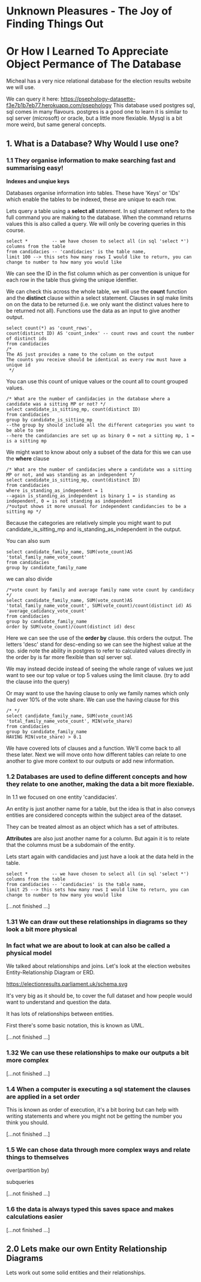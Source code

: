 # Unknown Pleasures - The Joy of Finding Things Out 
# Or How I Learned To Appreciate Object Permance of The Database

Micheal has a very nice relational database for the election results website we will use.

We can query it here: https://psephology-datasette-f3e7b1b7eb77.herokuapp.com/psephology
This database used postgres sql, sql comes in many flavours. postgres is a good one to learn it is similar to sql server (microsoft) or oracle, but a little more flexiable. Mysql is a bit more weird, but same general concepts.

## 1. What is a Database? Why Would I use one?

### 1.1 They organise information to make searching fast and summarising easy!
__Indexes and unqiue keys__

Databases organise information into tables. These have 'Keys' or 'IDs' which enable the tables to be indexed, these are unique to each row.

Lets query a table using a __select all__ statement. In sql statement refers to the full command you are making to the database. When the command returns values this is also called a query. We will only be covering queries in this course.

```
select *         -- we have chosen to select all (in sql 'select *') columns from the table
from candidacies -- 'candidacies' is the table name,  
limit 100 --> this sets how many rows I would like to return, you can change to number to how many you would like
```

We can see the ID in the fist column which as per convention is unique for each row in the table thus giving the unique identfier.

We can check this across the whole table, we will use the __count__ function and the __distinct__ clause within a select statement. 
Clauses in sql make limits on on the data to be returned (i.e. we only want the distinct values here to be returned not all). Functions use the data as an input to give another output.

```
select count(*) as 'count_rows', 
count(distinct ID) AS 'count_index' -- count rows and count the number of distinct ids
from candidacies
/*
The AS just provides a name to the column on the output
The counts you receive should be identical as every row must have a unique id
 */
```

You can use this count of unique values or the count all to count grouped values.

```
/* What are the number of candidacies in the database where a candidate was a sitting MP or not? */
select candidate_is_sitting_mp, count(distinct ID) 
from candidacies
group by candidate_is_sitting_mp 
--the group by should include all the different categories you want to be able to see
--here the candidancies are set up as binary 0 = not a sitting mp, 1 = is a sitting mp
```

We might want to know about only a subset of the data for this we can use the __where__ clause

```
/* What are the number of candidacies where a candidate was a sitting MP or not, and was standing as an independent */
select candidate_is_sitting_mp, count(distinct ID) 
from candidacies
where is_standing_as_independent = 1
--again is_standing_as_independent is binary 1 = is standing as independent, 0 = is not standing as independent
/*output shows it more unusual for independent candidancies to be a sitting mp */
```

Because the categories are relatively simple you might want to put candidate_is_sitting_mp and is_standing_as_independent in the output.

You can also sum
```
select candidate_family_name, SUM(vote_count)AS 'total_family_name_vote_count'
from candidacies
group by candidate_family_name

```

we can also divide

```
/*vote count by family and average family name vote count by candidacy */
select candidate_family_name, SUM(vote_count)AS 'total_family_name_vote_count', SUM(vote_count)/count(distinct id) AS 'average_cadidancy_vote_count'
from candidacies
group by candidate_family_name
order by SUM(vote_count)/count(distinct id) desc

```

Here we can see the use of the __order by__ clause. this orders the output. The letters 'desc' stand for desc-ending so we can see the highest value at the top.
side note the ability in postgres to refer to calculated values directly in the order by is far more flexible than sql server sql.

We may instead decide instead of seeing the whole range of values we just want to see our top value or top 5 values using the limit clause. (try to add the clause into the query)

Or may want to use the having clause to only we family names which only had over 10% of the vote share. We can use the having clause for this

```
/* */
select candidate_family_name, SUM(vote_count)AS 'total_family_name_vote_count', MIN(vote_share)
from candidacies
group by candidate_family_name
HAVING MIN(vote_share) > 0.1
```

We have covered lots of clauses and a function. We'll come back to all these later. 
Next we will move onto how different tables can relate to one another to give more context to our outputs or add new information.


### 1.2 Databases are used to define different concepts and how they relate to one another, making the data a bit more flexiable.

In 1.1 we focused on one entity 'candidacies'. 

An entity is just another name for a table, but the idea is that in also conveys entities are considered concepts within the subject area of the dataset. 

They can be treated almost as an object which has a set of attributes. 

**Attributes** are also just another name for a column. But again it is to relate that the columns must be a subdomain of the entity.

Lets start again with candidacies and just have a look at the data held in the table.

```
select *         -- we have chosen to select all (in sql 'select *') columns from the table
from candidacies -- 'candidacies' is the table name,  
limit 25 --> this sets how many rows I would like to return, you can change to number to how many you would like
```

[...not finished ...]


### 1.31 We can draw out these relationships in diagrams so they look a bit more physical
### In fact what we are about to look at can also be called a __physical__ model

We talked about relationships and joins. Let's look at the election websites Entity-Relationship Diagram or ERD.

https://electionresults.parliament.uk/schema.svg

It's very big as it should be, to cover the full dataset and how people would want to understand and question the data.

It has lots of relationships between entities.

First there's some basic notation, this is known as UML.

[...not finished ...]

### 1.32 We can use these relationships to make our outputs a bit more complex

[...not finished ...]

### 1.4 When a computer is executing a sql statement the clauses are applied in a set order

This is known as order of execution, it's a bit boring but can help with writing statements and where you might not be getting the number you think you should.

[...not finished ...]

### 1.5 We can chose data through more complex ways and relate things to themselves
 

over(partition by)

subqueries

[...not finished ...]

### 1.6 the data is always typed this saves space and makes calculations easier


[...not finished ...]

## 2.0 Lets make our own Entity Relationship Diagrams

Lets work out some solid entities and their relationships.



